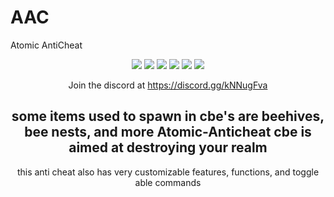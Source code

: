# AAC
Atomic AntiCheat

<div align="center">
	
  <a href="https://github.com/Epik122/Atomic-Anticheat/releases/latest"><img src="https://img.shields.io/github/v/release/Epik123/Atomic-Anticheat"></a>
  <img src="https://img.shields.io/github/last-commit/Epik123/Atomic-Anticheat">
  <img src="https://img.shields.io/github/commit-activity/m/Epik123/Atomic-Anticheat">
  <img src="https://img.shields.io/github/languages/code-size/Epik123/Atomic-Anticheat">
  <img src="https://img.shields.io/tokei/lines/github/Epik123/Atomic-Anticheat">
  <img src="https://img.shields.io/github/downloads/Epik123/Atomic-Anticheat/total">

  Join the discord at https://discord.gg/kNNugFva


some items used to spawn in cbe's are beehives, bee nests, and more Atomic-Anticheat
cbe is aimed at destroying your realm
-----------------------------------------------------------------------------------------------
this anti cheat also has very customizable features, functions, and toggle able commands
	
